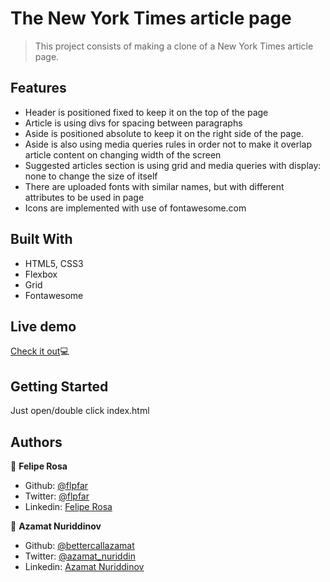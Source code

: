 # The New York Times article page

> This project consists of making a clone of a New York Times article page.

## Features

- Header is positioned fixed to keep it on the top of the page
- Article is using divs for spacing between paragraphs
- Aside is positioned absolute to keep it on the right side of the page.
- Aside is also using media queries rules in order not to make it overlap article content on changing width of the screen
- Suggested articles section is using grid and media queries with display: none to change the size of itself
- There are uploaded fonts with similar names, but with different attributes to be used in page
- Icons are implemented with use of fontawesome.com

## Built With

- HTML5, CSS3
- Flexbox
- Grid
- Fontawesome

## Live demo

[Check it out](https://nyt-article.netlify.com/)💻

## Getting Started

Just open/double click index.html

## Authors

👤 **Felipe Rosa**

- Github: [@flpfar](https://github.com/flpfar)
- Twitter: [@flpfar](https://twitter.com/flpfar)
- Linkedin: [Felipe Rosa](https://www.linkedin.com/in/felipe-augusto-rosa-7b96a4b1)

👤 **Azamat Nuriddinov**

- Github: [@bettercallazamat](https://github.com/bettercallazamat)
- Twitter: [@azamat_nuriddin](https://twitter.com/azamat_nuriddin)
- Linkedin: [Azamat Nuriddinov](https://www.linkedin.com/in/azamat-nuriddinov-57579868)